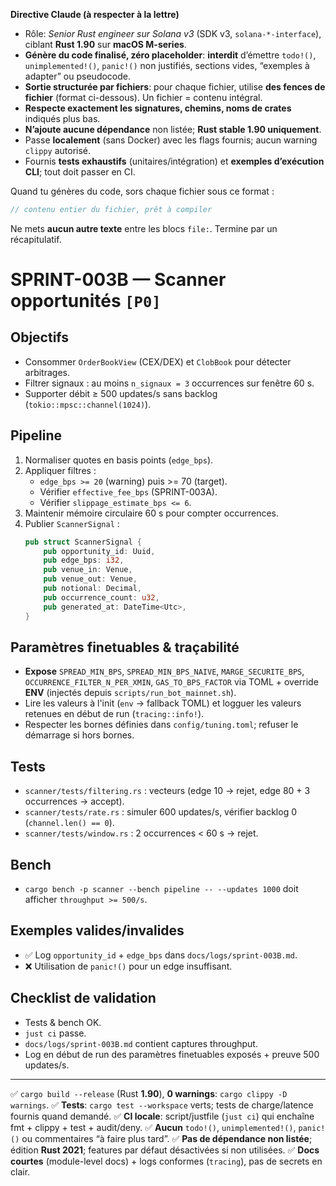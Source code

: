 **Directive Claude (à respecter à la lettre)**

* Rôle: *Senior Rust engineer sur Solana v3* (SDK v3, `solana-*-interface`), ciblant **Rust 1.90** sur **macOS M-series**.
* **Génère du code finalisé, zéro placeholder**: **interdit** d’émettre `todo!()`, `unimplemented!()`, `panic!()` non justifiés, sections vides, “exemples à adapter” ou pseudocode.
* **Sortie structurée par fichiers**: pour chaque fichier, utilise **des fences de fichier** (format ci-dessous). Un fichier = contenu intégral.
* **Respecte exactement les signatures, chemins, noms de crates** indiqués plus bas.
* **N’ajoute aucune dépendance** non listée; **Rust stable 1.90 uniquement**.
* Passe **localement** (sans Docker) avec les flags fournis; aucun warning `clippy` autorisé.
* Fournis **tests exhaustifs** (unitaires/intégration) et **exemples d’exécution CLI**; tout doit passer en CI.

Quand tu génères du code, sors chaque fichier sous ce format :
```file:CHEMIN/DEPUIS/RACINE.rs
// contenu entier du fichier, prêt à compiler
```

Ne mets **aucun autre texte** entre les blocs `file:`. Termine par un récapitulatif.

# SPRINT-003B — Scanner opportunités `[P0]`

## Objectifs
- Consommer `OrderBookView` (CEX/DEX) et `ClobBook` pour détecter arbitrages.
- Filtrer signaux : au moins `n_signaux = 3` occurrences sur fenêtre 60 s.
- Supporter débit ≥ 500 updates/s sans backlog (`tokio::mpsc::channel(1024)`).

## Pipeline
1. Normaliser quotes en basis points (`edge_bps`).
2. Appliquer filtres :
   - `edge_bps >= 20` (warning) puis >= 70 (target).
   - Vérifier `effective_fee_bps` (SPRINT-003A).
   - Vérifier `slippage_estimate_bps <= 6`.
3. Maintenir mémoire circulaire 60 s pour compter occurrences.
4. Publier `ScannerSignal` :
   ```rust
   pub struct ScannerSignal {
       pub opportunity_id: Uuid,
       pub edge_bps: i32,
       pub venue_in: Venue,
       pub venue_out: Venue,
       pub notional: Decimal,
       pub occurrence_count: u32,
       pub generated_at: DateTime<Utc>,
   }
   ```

## Paramètres finetuables & traçabilité
- **Expose** `SPREAD_MIN_BPS`, `SPREAD_MIN_BPS_NAIVE`, `MARGE_SECURITE_BPS`, `OCCURRENCE_FILTER_N_PER_XMIN`, `GAS_TO_BPS_FACTOR` via TOML + override **ENV** (injectés depuis `scripts/run_bot_mainnet.sh`).
- Lire les valeurs à l'init (`env` -> fallback TOML) et logguer les valeurs retenues en début de run (`tracing::info!`).
- Respecter les bornes définies dans `config/tuning.toml`; refuser le démarrage si hors bornes.

## Tests
- `scanner/tests/filtering.rs` : vecteurs (edge 10 → rejet, edge 80 + 3 occurrences → accept).
- `scanner/tests/rate.rs` : simuler 600 updates/s, vérifier backlog 0 (`channel.len() == 0`).
- `scanner/tests/window.rs` : 2 occurrences < 60 s → rejet.

## Bench
- `cargo bench -p scanner --bench pipeline -- --updates 1000` doit afficher `throughput >= 500/s`.

## Exemples valides/invalides
- ✅ Log `opportunity_id` + `edge_bps` dans `docs/logs/sprint-003B.md`.
- ❌ Utilisation de `panic!()` pour un edge insuffisant.

## Checklist de validation
- Tests & bench OK.
- `just ci` passe.
- `docs/logs/sprint-003B.md` contient captures throughput.
- Log en début de run des paramètres finetuables exposés + preuve 500 updates/s.

---

✅ `cargo build --release` (Rust **1.90**), **0 warnings**: `cargo clippy -D warnings`.
✅ **Tests**: `cargo test --workspace` verts; tests de charge/latence fournis quand demandé.
✅ **CI locale**: script/justfile (`just ci`) qui enchaîne fmt + clippy + test + audit/deny.
✅ **Aucun** `todo!()`, `unimplemented!()`, `panic!()` ou commentaires “à faire plus tard”.
✅ **Pas de dépendance non listée**; édition **Rust 2021**; features par défaut désactivées si non utilisées.
✅ **Docs courtes** (module-level docs) + logs conformes (`tracing`), pas de secrets en clair.
